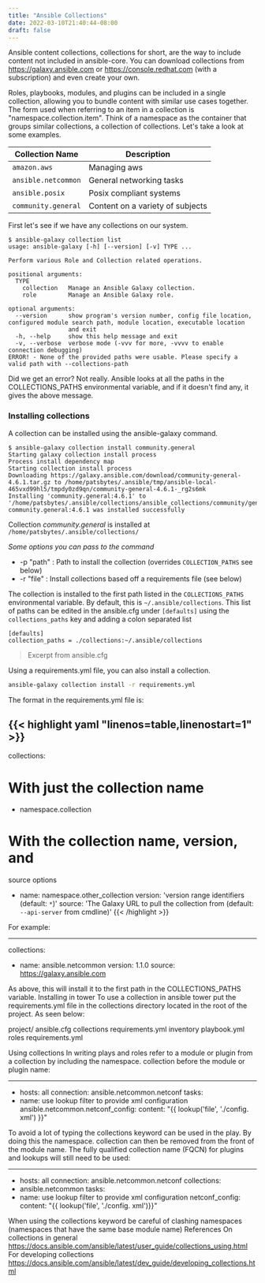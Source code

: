 ```yaml
---
title: "Ansible Collections"
date: 2022-03-10T21:40:44-08:00
draft: false
---
```


Ansible content collections, collections for short, are the way to include content not included in ansible-core. You can download collections from  https://galaxy.ansible.com or https://console.redhat.com (with a subscription) and even create your own.  

Roles, playbooks, modules, and plugins can be included in a single collection, allowing you to bundle content with similar use cases together. The form used when referring to an item in a collection is "namespace.collection.item". Think of a namespace as the container that groups similar collections, a collection of collections. Let's take a look at some examples.

| Collection Name         | Description                          |
|-------------------------|--------------------------------------|
| ```amazon.aws```        | Managing aws                         |
| ```ansible.netcommon``` | General networking tasks             |
| ```ansible.posix```     | Posix compliant systems              |
| ```community.general``` | Content on a variety of subjects     |

First let's see if we have any collections on our system.
```none
$ ansible-galaxy collection list
usage: ansible-galaxy [-h] [--version] [-v] TYPE ...

Perform various Role and Collection related operations.

positional arguments:
  TYPE
    collection   Manage an Ansible Galaxy collection.
    role         Manage an Ansible Galaxy role.

optional arguments:
  --version      show program's version number, config file location, configured module search path, module location, executable location
                 and exit
  -h, --help     show this help message and exit
  -v, --verbose  verbose mode (-vvv for more, -vvvv to enable connection debugging)
ERROR! - None of the provided paths were usable. Please specify a valid path with --collections-path
```

Did we get an error? Not really. Ansible looks at all the paths in the COLLECTIONS_PATHS environmental variable, and if it doesn't find any, it gives the above message.
### Installing collections

A collection can be installed using the ansible-galaxy command.

```none
$ ansible-galaxy collection install community.general
Starting galaxy collection install process
Process install dependency map
Starting collection install process
Downloading https://galaxy.ansible.com/download/community-general-4.6.1.tar.gz to /home/patsbytes/.ansible/tmp/ansible-local-465vxd99hl5/tmpdy0zd9qn/community-general-4.6.1-_rg2s6mk
Installing 'community.general:4.6.1' to '/home/patsbytes/.ansible/collections/ansible_collections/community/general'
community.general:4.6.1 was installed successfully
```

Collection *community.general* is installed at `/home/patsbytes/.ansible/collections/`

*Some options you can pass to the command*  

- -p "path" : Path to install the collection (overrides `COLLECTION_PATHS` see below)   
- -r "file" : Install collections based off a requirements file (see below) 

The collection is installed to the first path listed in the `COLLECTIONS_PATHS` environmental variable. By default, this is `~/.ansible/collections`.
This list of paths can be edited in the ansible.cfg under `[defaults]` using the `collections_paths` key and adding a colon separated list

```none
[defaults]
collection_paths = ./collections:~/.ansible/collections
```

> Excerpt from ansible.cfg

Using a requirements.yml file, you can also install a collection.

```bash
ansible-galaxy collection install -r requirements.yml
```

The format in the requirements.yml file is:

{{< highlight yaml "linenos=table,linenostart=1" >}}
---
collections:
# With just the collection name
- namespace.collection
# With the collection name, version, and
source options
- name: namespace.other_collection 
  version: 'version range identifiers (default: ``*``)'
  source: 'The Galaxy URL to pull the collection from (default: ``--api-server`` from cmdline)'
{{< /highlight >}}

For example:

---
collections:
- name: ansible.netcommon
version: 1.1.0
source: https://galaxy.ansible.com

As above, this will install it to the first path in the COLLECTIONS_PATHS variable.
Installing in tower
To use a collection in ansible tower put the requirements.yml file in the collections directory located in
the root of the project. As seen below:

project/
ansible.cfg
collections
requirements.yml
inventory
playbook.yml
roles
requirements.yml

Using collections
In writing plays and roles refer to a module or plugin from a collection by including the namespace.
collection before the module or plugin name:

---
- hosts: all
connection: ansible.netcommon.netconf
tasks:
- name: use lookup filter to provide xml
configuration
ansible.netcommon.netconf_config:
content: "{{ lookup('file', './config.
xml') }}"

To avoid a lot of typing the collections keyword can be used in the play. By doing this the namespace.
collection can then be removed from the front of the module name. The fully qualified collection
name (FQCN) for plugins and lookups will still need to be used:

---
- hosts: all
connection: ansible.netcommon.netconf
collections:
- ansible.netcommon
tasks:
- name: use lookup filter to provide xml
configuration
netconf_config:
content: "{{ lookup('file', './config.
xml')}}"

When using the collections keyword be careful of clashing namespaces (namespaces that have the
same base module name)
References
On collections in general
https://docs.ansible.com/ansible/latest/user_guide/collections_using.html
For developing collections
https://docs.ansible.com/ansible/latest/dev_guide/developing_collections.html

